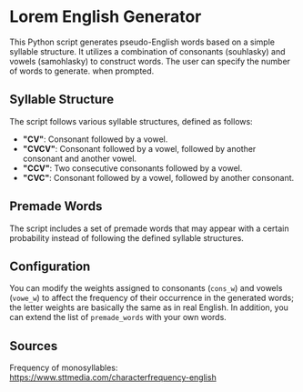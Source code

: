 # Lorem English Generator

This Python script generates pseudo-English words based on a simple syllable structure. It utilizes a combination of consonants (souhlasky) and vowels (samohlasky) to construct words. The user can specify the number of words to generate.
 when prompted.

## Syllable Structure

The script follows various syllable structures, defined as follows:

- **"CV"**: Consonant followed by a vowel.
- **"CVCV"**: Consonant followed by a vowel, followed by another consonant and another vowel.
- **"CCV"**: Two consecutive consonants followed by a vowel.
- **"CVC"**: Consonant followed by a vowel, followed by another consonant.

## Premade Words

The script includes a set of premade words that may appear with a certain probability instead of following the defined syllable structures.

## Configuration

You can modify the weights assigned to consonants (`cons_w`) and vowels (`vowe_w`) to affect the frequency of their occurrence in the generated words; the letter weights are basically the same as in real English. In addition, you can extend the list of `premade_words` with your own words.

## Sources

Frequency of monosyllables: https://www.sttmedia.com/characterfrequency-english
